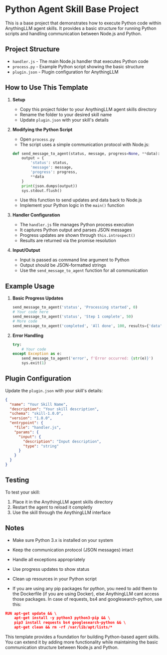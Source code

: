 # Python Agent Skill Base Project

This is a base project that demonstrates how to execute Python code within AnythingLLM agent skills. It provides a basic structure for running Python scripts and handling communication between Node.js and Python.

## Project Structure

- `handler.js` - The main Node.js handler that executes Python code
- `process.py` - Example Python script showing the basic structure
- `plugin.json` - Plugin configuration for AnythingLLM

## How to Use This Template

1. **Setup**
   - Copy this project folder to your AnythingLLM agent skills directory
   - Rename the folder to your desired skill name
   - Update `plugin.json` with your skill's details

2. **Modifying the Python Script**
   - Open `process.py`
   - The script uses a simple communication protocol with Node.js:
   ```python
   def send_message_to_agent(status, message, progress=None, **data):
       output = {
           'status': status,
           'message': message,
           'progress': progress,
           **data
       }
       print(json.dumps(output))
       sys.stdout.flush()
   ```
   - Use this function to send updates and data back to Node.js
   - Implement your Python logic in the `main()` function

3. **Handler Configuration**
   - The `handler.js` file manages Python process execution
   - It captures Python output and parses JSON messages
   - Progress updates are shown through `this.introspect()`
   - Results are returned via the promise resolution

4. **Input/Output**
   - Input is passed as command line argument to Python
   - Output should be JSON-formatted strings
   - Use the `send_message_to_agent` function for all communication

## Example Usage

1. **Basic Progress Updates**
   ```python
   send_message_to_agent('status', 'Processing started', 0)
   # Your code here
   send_message_to_agent('status', 'Step 1 complete', 50)
   # More code
   send_message_to_agent('completed', 'All done', 100, results={'data': 'your_result'})
   ```

2. **Error Handling**
   ```python
   try:
       # Your code
   except Exception as e:
       send_message_to_agent('error', f'Error occurred: {str(e)}')
       sys.exit(1)
   ```

## Plugin Configuration

Update the `plugin.json` with your skill's details:
```json
{
  "name": "Your Skill Name",
  "description": "Your skill description",
  "schema": "skill-1.0.0",
  "version": "1.0.0",
  "entrypoint": {
    "file": "handler.js",
    "params": {
      "input": {
        "description": "Input description",
        "type": "string"
      }
    }
  }
}
```

## Testing

To test your skill:
1. Place it in the AnythingLLM agent skills directory
2. Restart the agent to reload it completly
3. Use the skill through the AnythingLLM interface

## Notes

- Make sure Python 3.x is installed on your system
- Keep the communication protocol (JSON messages) intact
- Handle all exceptions appropriately
- Use progress updates to show status
- Clean up resources in your Python script

- If you are using any pip packages for python, you need to add them to the Dockerfile (if you are using Docker), else AnythingLLM cant access those packages. In case of requests, bs4 and googlesearch-python, use this:
```json
RUN apt-get update && \
    apt-get install -y python3 python3-pip && \
    pip3 install requests bs4 googlesearch-python && \
    apt-get clean && rm -rf /var/lib/apt/lists/*

```
This template provides a foundation for building Python-based agent skills. You can extend it by adding more functionality while maintaining the basic communication structure between Node.js and Python.